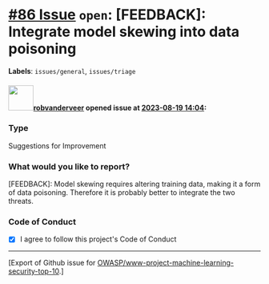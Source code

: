 # [\#86 Issue](https://github.com/OWASP/www-project-machine-learning-security-top-10/issues/86) `open`: [FEEDBACK]: Integrate model skewing into data poisoning
**Labels**: `issues/general`, `issues/triage`


#### <img src="https://avatars.githubusercontent.com/u/796794?v=4" width="50">[robvanderveer](https://github.com/robvanderveer) opened issue at [2023-08-19 14:04](https://github.com/OWASP/www-project-machine-learning-security-top-10/issues/86):

### Type

Suggestions for Improvement

### What would you like to report?

[FEEDBACK]: Model skewing requires altering training data, making it a form of data poisoning. Therefore it is probably better to integrate the two threats.

### Code of Conduct

- [X] I agree to follow this project's Code of Conduct




-------------------------------------------------------------------------------



[Export of Github issue for [OWASP/www-project-machine-learning-security-top-10](https://github.com/OWASP/www-project-machine-learning-security-top-10).]
